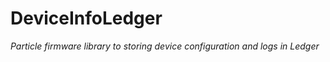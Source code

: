# DeviceInfoLedger

*Particle firmware library to storing device configuration and logs in Ledger*



